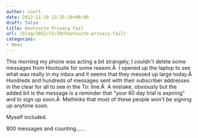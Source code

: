 ```yaml
---
author: court
date: 2012-11-10 13:35:18+00:00
draft: false
title: Hootsuite Privacy Fail
url: /blog/2012/11/10/hootsuite-privacy-fail/
categories:
- News
---
```


This morning my phone was acting a bit strangely, I couldn't delete some messages from Hootsuite for some reason.Â  I opened up the laptop to see what was really in my inbox and it seems that they messed up large today.Â  Hundreds and hundreds of messages sent with their subscriber addresses in the clear for all to see in the To: line.Â  A mistake, obviously but the added bit is the message is a reminder that "your 60 day trial is expiring" and to sign up soon.Â  Methinks that most of these people won't be signing up anytime soon.

Myself included.

800 messages and counting......
